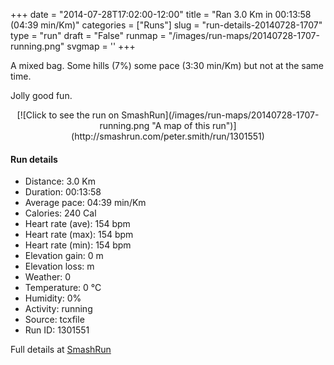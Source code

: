 +++
date = "2014-07-28T17:02:00-12:00"
title = "Ran 3.0 Km in 00:13:58 (04:39 min/Km)"
categories = ["Runs"]
slug = "run-details-20140728-1707"
type = "run"
draft = "False"
runmap = "/images/run-maps/20140728-1707-running.png"
svgmap = '<polyline points="">'
+++

A mixed bag. Some hills (7%) some pace (3:30 min/Km) but not at the same time. 

Jolly good fun. 



<!--more-->

<center>
[![Click to see the run on SmashRun](/images/run-maps/20140728-1707-running.png "A map of this run")](http://smashrun.com/peter.smith/run/1301551)
</center>

#### Run details

* Distance: 3.0 Km
* Duration: 00:13:58
* Average pace: 04:39 min/Km
* Calories: 240 Cal
* Heart rate (ave): 154 bpm
* Heart rate (max): 154 bpm
* Heart rate (min): 154 bpm
* Elevation gain: 0 m
* Elevation loss:  m
* Weather: 0
* Temperature: 0 &deg;C
* Humidity: 0%
* Activity: running
* Source: tcxfile
* Run ID: 1301551

Full details at [SmashRun](http://smashrun.com/peter.smith/run/1301551)